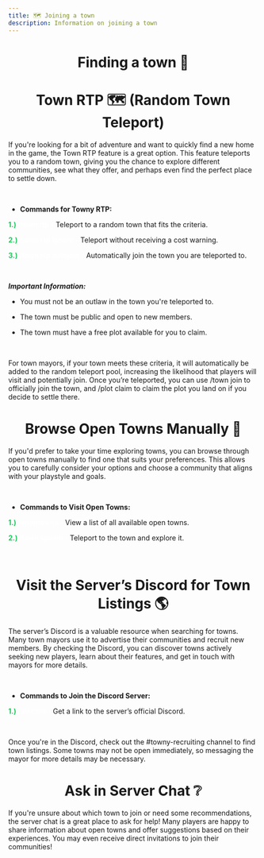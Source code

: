 ```yaml
---
title: 🗺️ Joining a town
description: Information on joining a town
---
```


<center><h1><b></b>Finding a town 🔎</b></h1></center>



<center><h1><b></b>Town RTP 🗺️ (Random Town Teleport)</b></h1></center>

If you're looking for a bit of adventure and want to quickly find a new home in the game, the Town RTP feature is a great option. This feature teleports you to a random town, giving you the chance to explore different communities, see what they offer, and perhaps even find the perfect place to settle down.

<br>

- **Commands for Towny RTP:**

<span style="color:#22c55e;"><b>1.) </b></span> <span style="color:#FFFFFF"><b>/town rtp -</b></span> Teleport to a random town that fits the criteria.

<span style="color:#22c55e;"><b>2.) </b></span> <span style="color:#FFFFFF"><b>/town rtp ignore -</b></span> Teleport without receiving a cost warning.

<span style="color:#22c55e;"><b>3.) </b></span> <span style="color:#FFFFFF"><b>/town rtp autojoin -</b></span> Automatically join the town you are teleported to.

<br>

***Important Information:***

- You must not be an outlaw in the town you're teleported to.

- The town must be public and open to new members.

- The town must have a free plot available for you to claim.

<br>

For town mayors, if your town meets these criteria, it will automatically be added to the random teleport pool, increasing the likelihood that players will visit and potentially join. Once you’re teleported, you can use /town join <town name> to officially join the town, and /plot claim to claim the plot you land on if you decide to settle there.



<center><h1><b></b>Browse Open Towns Manually 📖</b></h1></center>
    
If you'd prefer to take your time exploring towns, you can browse through open towns manually to find one that suits your preferences. This allows you to carefully consider your options and choose a community that aligns with your playstyle and goals.  

<br>

- **Commands to Visit Open Towns:**

<span style="color:#22c55e;"><b>1.) </b></span> <span style="color:#FFFFFF"><b>/opentowns -</b></span> View a list of all available open towns.

<span style="color:#22c55e;"><b>2.) </b></span> <span style="color:#FFFFFF"><b>/town spawn <town name> -</b></span> Teleport to the town and explore it.
    
<br>   

<center><h1><b></b>Visit the Server’s Discord for Town Listings 🌎</b></h1></center>

The server’s Discord is a valuable resource when searching for towns. Many town mayors use it to advertise their communities and recruit new members. By checking the Discord, you can discover towns actively seeking new players, learn about their features, and get in touch with mayors for more details.

<br>

- **Commands to Join the Discord Server:**


<span style="color:#22c55e;"><b>1.) </b></span> <span style="color:#FFFFFF"><b>/discord -</b></span> Get a link to the server’s official Discord.

<br>

Once you're in the Discord, check out the #towny-recruiting channel to find town listings. Some towns may not be open immediately, so messaging the mayor for more details may be necessary.


         
<center><h1><b></b>Ask in Server Chat ❔</b></h1></center>

If you're unsure about which town to join or need some recommendations, the server chat is a great place to ask for help! Many players are happy to share information about open towns and offer suggestions based on their experiences. You may even receive direct invitations to join their communities!
